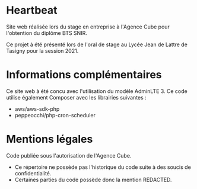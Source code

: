 # Heartbeat
Site web réalisée lors du stage en entreprise à l'Agence Cube pour l'obtention du diplôme BTS SNIR.

Ce projet à été présenté lors de l'oral de stage au Lycée Jean de Lattre de Tasigny pour la session 2021.

# Informations complémentaires
Ce site web à été concu avec l'utilisation du modèle AdminLTE 3.
Ce code utilise également Composer avec les librairies suivantes :
* aws/aws-sdk-php
* peppeocchi/php-cron-scheduler

# Mentions légales

Code publiée sous l'autorisation de l'Agence Cube.

* Ce répertoire ne possède pas l'historique du code suite à des soucis de confidentialité.
* Certaines parties du code possède donc la mention REDACTED.
